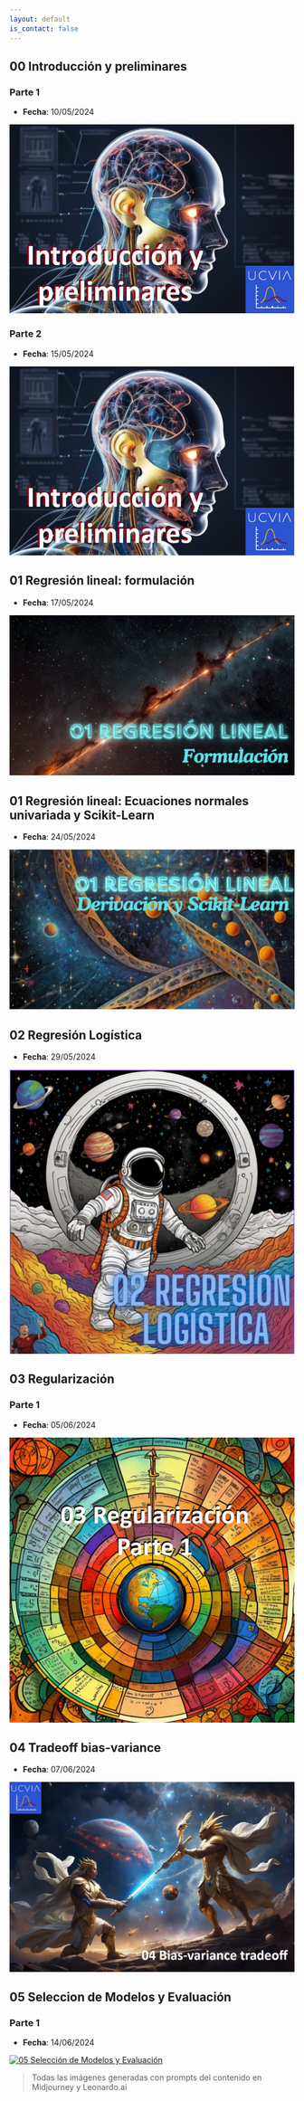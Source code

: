 ```yaml
---
layout: default
is_contact: false
---
```


## 00 Introducción y preliminares

###  Parte 1

- **Fecha**: 10/05/2024

[![00 Introducción y preliminares](/static/I_2024_00_preliminares.png)](https://youtu.be/jXMarLOM-BQ "00 Introducción y preliminares")

###  Parte 2

- **Fecha**: 15/05/2024

[![00 Introducción y preliminares II](/static/I_2024_00_preliminares.png)](https://youtu.be/EvLQJetTi5k "00 Introducción y preliminares II")

## 01 Regresión lineal: formulación

- **Fecha**: 17/05/2024

[![01 Regresión lineal: formulación](/static/I_2024_regresion_1.png)](https://youtu.be/6qyPVXrV7hY "01 Regresión lineal: formulación")

## 01 Regresión lineal: Ecuaciones normales univariada y Scikit-Learn

- **Fecha**: 24/05/2024

[![01 Regresión lineal: ecuaciones y scikit-learn](/static/I_2024_regresion_2.png)](https://youtu.be/6KqtL-CmUyk "01 Regresión lineal: ecuaciones y scikit-learn")

## 02 Regresión Logística

- **Fecha**: 29/05/2024

[![02 Regresión Logística](/static/I_2024_logistic_2.png)](https://youtu.be/AIz-5GK-Pw4 "02 Regresión Logística")

## 03 Regularización

### Parte 1

- **Fecha**: 05/06/2024

[![03 Regularización Parte 1](/static/I_2024_regularizacion_1.png)](https://youtu.be/u6bc3Ae56Pc "03 Regularización Parte 1") 

## 04 Tradeoff bias-variance

- **Fecha**: 07/06/2024

[![04 Tradeoff bias-variance](/static/I_2024_trade_vb.png)](https://youtu.be/-uLg7CMG-ME "04 Tradeoff bias-variance") 

## 05 Seleccion de Modelos y Evaluación

### Parte 1 

- **Fecha**: 14/06/2024

[![05 Selección de Modelos y Evaluación](/static/model-selection.jpg)](https://youtu.be/XRCRe4LyQHg "05 Seleccion de Modelos y Evaluación")



> Todas las imágenes generadas con prompts del contenido en Midjourney y Leonardo.ai
